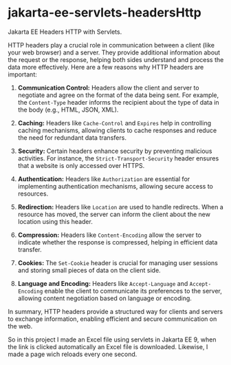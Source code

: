 # jakarta-ee-servlets-headersHttp
Jakarta EE Headers HTTP with Servlets.

HTTP headers play a crucial role in communication between a client (like your web browser) and a server. They provide additional information about the request or the response, helping both sides understand and process the data more effectively. Here are a few reasons why HTTP headers are important:

1. **Communication Control:** Headers allow the client and server to negotiate and agree on the format of the data being sent. For example, the `Content-Type` header informs the recipient about the type of data in the body (e.g., HTML, JSON, XML).

2. **Caching:** Headers like `Cache-Control` and `Expires` help in controlling caching mechanisms, allowing clients to cache responses and reduce the need for redundant data transfers.

3. **Security:** Certain headers enhance security by preventing malicious activities. For instance, the `Strict-Transport-Security` header ensures that a website is only accessed over HTTPS.

4. **Authentication:** Headers like `Authorization` are essential for implementing authentication mechanisms, allowing secure access to resources.

5. **Redirection:** Headers like `Location` are used to handle redirects. When a resource has moved, the server can inform the client about the new location using this header.

6. **Compression:** Headers like `Content-Encoding` allow the server to indicate whether the response is compressed, helping in efficient data transfer.

7. **Cookies:** The `Set-Cookie` header is crucial for managing user sessions and storing small pieces of data on the client side.

8. **Language and Encoding:** Headers like `Accept-Language` and `Accept-Encoding` enable the client to communicate its preferences to the server, allowing content negotiation based on language or encoding.

In summary, HTTP headers provide a structured way for clients and servers to exchange information, enabling efficient and secure communication on the web.

So in this project I made an Excel file using servlets in Jakarta EE 9, when the link is clicked automatically an Excel file is downloaded. Likewise, I made a page wich reloads every one second.  
